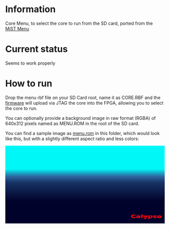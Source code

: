 # Information
Core Menu, to select the core to run from the SD card, ported from the [MiST Menu](https://github.com/mist-devel/Menu_MIST)
# Current status
Seems to work properly
# How to run
Drop the menu rbf file on your SD Card root, name it as CORE.RBF and the [firmware](https://github.com/teiram/calypso-firmware) will upload via JTAG the core into the FPGA, allowing you to select the core to run.

You can optionally provide a background image in raw format (RGBA) of 640x312 pixels named as MENU.ROM in the root of the SD card.

You can find a sample image as [menu.rom](menu.rom) in this folder, which would look like this, but with a slightly different aspect ratio and less colors:

![Sample](menu.rom?raw=true "Sample Background")
